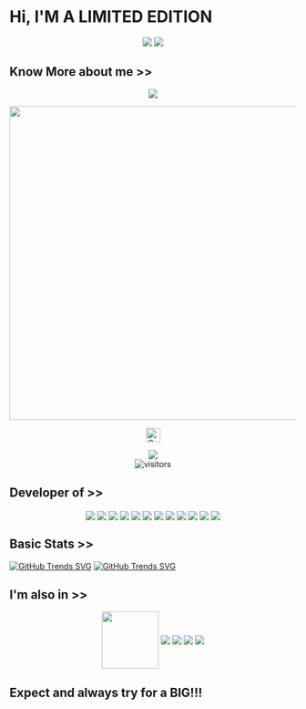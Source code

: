 # Hi, I'M A LIMITED EDITION

<p align="center">
<img src="https://raw.githubusercontent.com/RDXLR/RDXLR/main/IMG/rdxlr_logo_gif.gif">
<img src="https://raw.githubusercontent.com/RDXLR/RDXLR/main/IMG/keyboard.gif">
</p>

## Know More about me >>

<p align="center">
<img src="https://github-readme-stats.vercel.app/api?username=RDXLR&show_icons=true&theme=radical">
</p>

<p align="center">
<a href="https://github.com/rdxlr"><img width=550 src="https://github-profile-trophy.vercel.app/?username=rdxlr&theme=dracula&no-frame=true&title=Followers,Stars,Commit,Repository,Issues"/></a>
</p>

<p align="center">
<a href="https://github.com/rdxlr"><img height="25" title="Counter" src="https://komarev.com/ghpvc/?username=rdxlr&color=blueviolet&style=flat-square"></a>
</p>

<p align="center">
<a href="https://hits.seeyoufarm.com"><img src="https://hits.seeyoufarm.com/api/count/incr/badge.svg?url=https%3A%2F%2Fgithub.com%2FRDXLR&count_bg=%2379C83D&title_bg=%23555555&icon=&icon_color=%23E7E7E7&title=hits&edge_flat=true"/></a>
<br>
<img align="center" alt="visitors" src="https://visitor-badge.glitch.me/badge?page_id=RDXLR-admin&style=flat-square" />
</p>

## Developer of >>

<p align="center">
<a href="https://github.com/RDXLR/NPhisher" ><img align="center" src="https://github-readme-stats.vercel.app/api/pin/?username=RDXLR&repo=NPhisher&theme=radical"></a>
<a href="https://github.com/RDXLR/LPhisher" ><img align="center" src="https://github-readme-stats.vercel.app/api/pin/?username=RDXLR&repo=LPhisher&theme=radical"></a>
<a href="https://github.com/RDXLR/Tunneler" ><img align="center" src="https://github-readme-stats.vercel.app/api/pin/?username=RDXLR&repo=Tunneler&theme=radical"></a>
<a href="https://github.com/RDXLR/Metasploit-Termux" ><img align="center" src="https://github-readme-stats.vercel.app/api/pin/?username=RDXLR&repo=Metasploit-Termux&theme=radical"></a>
<a href="https://github.com/RDXLR/Nethunter-Termux" ><img align="center" src="https://github-readme-stats.vercel.app/api/pin/?username=RDXLR&repo=Nethunter-Termux&theme=radical"></a>
<a href="https://github.com/RDXLR/Webgoat-Termux" ><img align="center" src="https://github-readme-stats.vercel.app/api/pin/?username=RDXLR&repo=Webgoat-Termux&theme=radical"></a>
<a href="https://github.com/RDXLR/Ubuntu-Termux" ><img align="center" src="https://github-readme-stats.vercel.app/api/pin/?username=RDXLR&repo=Ubuntu-Termux&theme=radical"></a>
<a href="https://github.com/RDXLR/fl00d-wifi" ><img align="center" src="https://github-readme-stats.vercel.app/api/pin/?username=RDXLR&repo=fl00d-wifi&theme=radical"></a>
<a href="https://github.com/RDXLR/Forward-SMS" ><img align="center" src="https://github-readme-stats.vercel.app/api/pin/?username=RDXLR&repo=Forward-SMS&theme=radical"></a>
<a href="https://github.com/RDXLR/Mailogger" ><img align="center" src="https://github-readme-stats.vercel.app/api/pin/?username=RDXLR&repo=Mailogger&theme=radical"></a>
<a href="https://github.com/RDXLR/plit" ><img align="center" src="https://github-readme-stats.vercel.app/api/pin/?username=RDXLR&repo=PLIT&theme=radical"></a>
<a href="https://github.com/RDXLR/MSF-payload-autostart" ><img align="center" src="https://github-readme-stats.vercel.app/api/pin/?username=RDXLR&repo=MSF-payload-autostart&theme=radical"></a>
</p>
 
## Basic Stats >>
[![GitHub Trends SVG](https://api.githubtrends.io/user/svg/RDXLR/langs?time_range=one_year&theme=synthwaves)](https://githubtrends.io)
[![GitHub Trends SVG](https://api.githubtrends.io/user/svg/RDXLR/repos?time_range=one_year&theme=synthwaves)](https://githubtrends.io)

## I'm also in >>
<p align="center">
<a href="https://github.com/RDXLR" ><img align="center" src="https://raw.githubusercontent.com/RDXLR/rdxlr.github.io/main/socialmedia/pics/github.png" width="100"></a>
<a href="https://gitlab.com/RDXLR" ><img align="center" src="https://raw.githubusercontent.com/RDXLR/rdxlr.github.io/main/socialmedia/pics/gitlab.png"></a>
<a href="https://instagram.com/rdxlr0/" ><img align="center" src="https://raw.githubusercontent.com/RDXLR/rdxlr.github.io/main/socialmedia/pics/instagram.png"></a>
<a href="#" ><img align="center" src="https://raw.githubusercontent.com/RDXLR/rdxlr.github.io/main/socialmedia/pics/facebook.png"></a>
<a href="#" ><img align="center" src="https://raw.githubusercontent.com/RDXLR/rdxlr.github.io/main/socialmedia/pics/twitter.png"></a>
</p>

## Expect and always try for a BIG!!!
